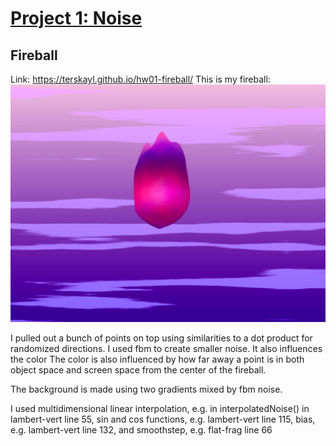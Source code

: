# [Project 1: Noise](https://github.com/CIS-566-Fall-2022/hw01-fireball-base)

## Fireball
Link: https://terskayl.github.io/hw01-fireball/ 
This is my fireball:  
![fireball](image.png)  

I pulled out a bunch of points on top using similarities to a dot product for randomized directions.
I used fbm to create smaller noise. It also influences the color
The color is also influenced by how far away a point is in both object space and screen space from the center of the fireball.  

The background is made using two gradients mixed by fbm noise.  

 I used multidimensional linear interpolation, e.g. in interpolatedNoise() in lambert-vert line 55, sin and cos functions, e.g. lambert-vert line 115, bias, e.g. lambert-vert line 132, and smoothstep, e.g. flat-frag line 66
